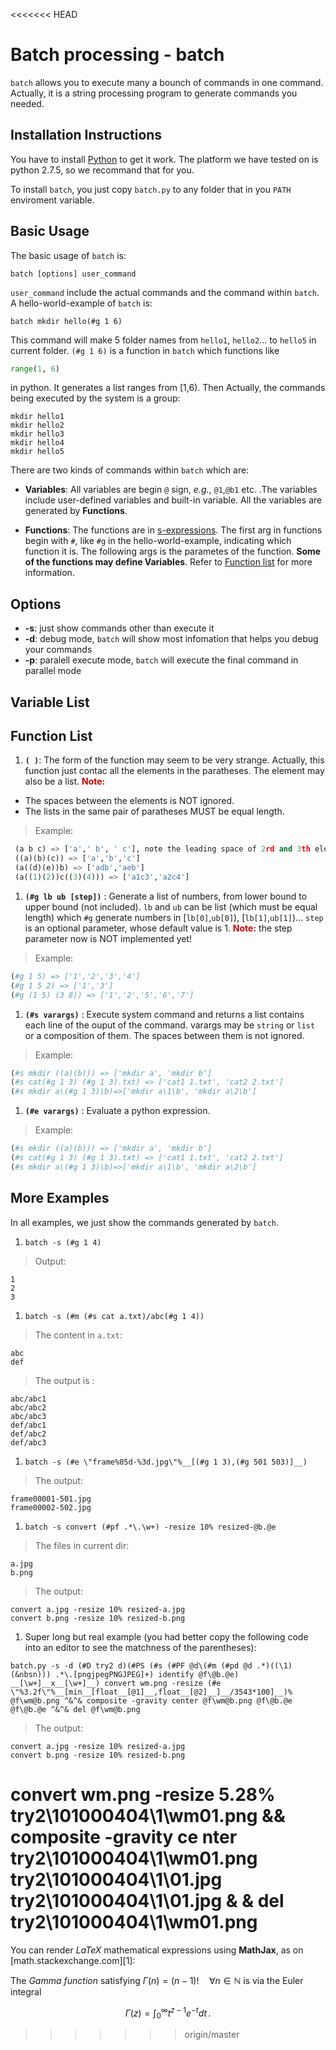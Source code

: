 <<<<<<< HEAD

# Batch processing - batch

```batch``` allows you to execute many a bounch of commands in one command. Actually, it is
a string processing program to generate commands you needed.

## Installation Instructions

You have to install [Python](https://www.python.org/) to get it work. The 
platform we have tested on is python 2.7.5, so we recommand that for you.

To install ```batch```, you just copy ```batch.py``` to any folder that in you 
```PATH``` enviroment variable.

## Basic Usage

The basic usage of ```batch``` is:

```batch [options] user_command```

`user_command`  include the actual commands  and the command within 
`batch`. A hello-world-example of  `batch` is:

```batch mkdir hello(#g 1 6)```

This command will make 5 folder names from ```hello1```, ```hello2```... to 
```hello5``` in current folder. `(#g 1 6)` is a function in `batch` which functions
like
```python
range(1, 6)
```
in python. It generates a list ranges from [1,6). Then 
Actually, the commands being executed by the system is a group:

    mkdir hello1 
    mkdir hello2
    mkdir hello3
    mkdir hello4
    mkdir hello5

There are two kinds of commands within ```batch``` which are:

 * **Variables**: All variables are begin `@` sign, _e.g._, `@1`,`@b1` etc. .The 
 variables include user-defined variables and built-in variable. All the 
 variables are generated
 by **Functions**.

 * **Functions**: The functions are in [s-expressions](https://en.wikipedia.org/wiki/S-expression).
The first arg in functions begin with `#`, like `#g` in the hello-world-example,
indicating which function it is. The following args is the parametes of the function.
**Some of the functions may define Variables**. Refer to [Function list](#fclist)
for more information.

## Options
* **-s**: just show commands other than execute it
* **-d**: debug mode, `batch` will show most infomation that helps you debug your commands
* **-p**: paralell execute mode, `batch` will execute the final command in parallel mode
## Variable List

## <a name="fclist"/></a>Function List
1. **`( )`**: The form of the function may seem to be very strange. Actually, this function just contac all the elements in the paratheses. The element may also be a list.
<font color=#CC0000> **Note:**</font> 
+ The spaces between the elements is NOT ignored. 
+ The lists in the same pair of paratheses MUST be equal length.
> Example:
```python
 (a b c) => ['a',' b', ' c'], note the leading space of 2rd and 3th elements
 ((a)(b)(c)) => ['a','b','c']
 (a((d)(e))b) => ['adb','aeb']
 (a((1)(2))c((3)(4))) => ['a1c3','a2c4']
```

1. **`(#g lb ub [step])`** : Generate a list of numbers, from lower bound to upper bound (not included). `lb` and `ub` can be list (which must be equal length) which `#g` generate numbers in [`lb[0]`,`ub[0]`), [`lb[1]`,`ub[1]`)... `step` is an optional parameter, whose default value is 1.
<font color=#CC0000> **Note:**</font> the step parameter now is NOT implemented yet!
> Example:
```python
(#g 1 5) => ['1','2','3','4']
(#g 1 5 2) => ['1','3']
(#g (1 5) (3 8)) => ['1','2','5','6','7']
```

1. **`(#s varargs)`** : Execute system command and returns a list contains each line of the ouput of the command. varargs may be `string` or `list` or a composition of them. The spaces between them is not ignored.
> Example:
```python
(#s mkdir ((a)(b))) => ['mkdir a', 'mkdir b']
(#s cat(#g 1 3) (#g 1 3).txt) => ['cat1 1.txt', 'cat2 2.txt']
(#s mkdir a\(#g 1 3)\b)=>['mkdir a\1\b', 'mkdir a\2\b']
```

1. **`(#e varargs)`** : Evaluate a python expression. 
> Example:
```python
(#s mkdir ((a)(b))) => ['mkdir a', 'mkdir b']
(#s cat(#g 1 3) (#g 1 3).txt) => ['cat1 1.txt', 'cat2 2.txt']
(#s mkdir a\(#g 1 3)\b)=>['mkdir a\1\b', 'mkdir a\2\b']
```
## More Examples
In all examples, we just show the commands generated by `batch`.

1. `batch -s (#g 1 4)`  
> Output:
```
1
2
3
```

1. `batch -s (#m (#s cat a.txt)/abc(#g 1 4))`  
> The content in `a.txt`:
```
abc
def
```
> The output is :
```
abc/abc1
abc/abc2
abc/abc3
def/abc1
def/abc2
def/abc3
```

1. `batch -s (#e \"frame%05d-%3d.jpg\"%__[(#g 1 3),(#g 501 503)]__)`
> The output:
```
frame00001-501.jpg
frame00002-502.jpg
```

1. `batch -s convert (#pf .*\.\w+) -resize 10% resized-@b.@e`
> The files in current dir:
```
a.jpg
b.png
```
> The output:
```
convert a.jpg -resize 10% resized-a.jpg
convert b.png -resize 10% resized-b.png
```

1. Super long but real example (you had better copy the following code into an editor to see the matchness of the parentheses):
```
batch.py -s -d (#D try2 d)(#PS (#s (#PF @d\(#m (#pd @d .*)((\1)(&nbsn))) .*\.[pngjpegPNGJPEG]+) identify @f\@b.@e) __[\w+]__x__[\w+]__) convert wm.png -resize (#e \"%3.2f\"%__[min__[float__[@1]__,float__[@2]__]__/3543*100]__)% @f\wm@b.png ^&^& composite -gravity center @f\wm@b.png @f\@b.@e @f\@b.@e ^&^& del @f\wm@b.png
```

> The output:
```
convert a.jpg -resize 10% resized-a.jpg
convert b.png -resize 10% resized-b.png
```
 convert wm.png -resize 5.28% try2\101000404\1\wm01.png && composite -gravity ce
nter try2\101000404\1\wm01.png try2\101000404\1\01.jpg try2\101000404\1\01.jpg &
& del try2\101000404\1\wm01.png
=======
You can render *LaTeX* mathematical expressions using **MathJax**, as on [math.stackexchange.com][1]:

The *Gamma function* satisfying $\Gamma(n) = (n-1)!\quad\forall n\in\mathbb N$ is via the Euler integral

$$
\Gamma(z) = \int_0^\infty t^{z-1}e^{-t}dt\,.
$$
>>>>>>> origin/master
